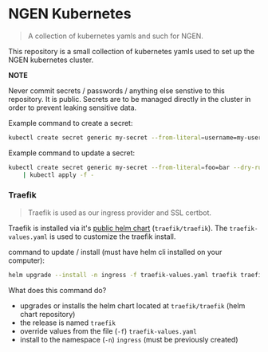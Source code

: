 # NGEN Kubernetes
> A collection of kubernetes yamls and such for NGEN.

This repository is a small collection of kubernetes yamls used to set up the NGEN kubernetes cluster.

**NOTE**

Never commit secrets / passwords / anything else senstive to this repository. It is public.
Secrets are to be managed directly in the cluster in order to prevent leaking sensitive data.

Example command to create a secret:

```bash
kubectl create secret generic my-secret --from-literal=username=my-username --from-literal=password=my-password
```

Example command to update a secret:

```bash
kubectl create secret generic my-secret --from-literal=foo=bar --dry-run=client -o yaml \
    | kubectl apply -f -
```

### Traefik
> Traefik is used as our ingress provider and SSL certbot.

Traefik is installed via it's [public helm chart](https://github.com/traefik/traefik-helm-chart) (`traefik/traefik`).
The `traefik-values.yaml` is used to customize the traefik install.

command to update / install (must have helm cli installed on your computer):
```bash
helm upgrade --install -n ingress -f traefik-values.yaml traefik traefik/traefik
```

What does this command do?
* upgrades or installs the helm chart located at `traefik/traefik` (helm chart repository)
* the release is named `traefik`
* override values from the file (`-f`) `traefik-values.yaml`
* install to the namespace (`-n`) `ingress` (must be previously created)
